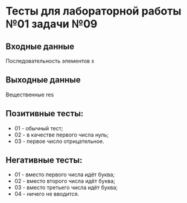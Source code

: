 # Тесты для лабораторной работы №01 задачи №09
## Входные данные
Последовательность элементов x
## Выходные данные
Вещественные res
## Позитивные тесты:
- 01 - обычный тест;
- 02 - в качестве первого числа нуль;
- 03 - первое число отрицательное.
## Негативные тесты:
- 01 - вместо первого числа идёт буква;
- 02 - вместо второго числа идёт буква;
- 03 - вместо третьего числа идёт буква;
- 04 - ничего не вводится.

